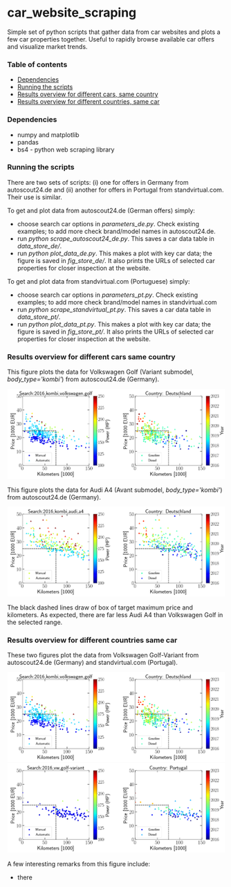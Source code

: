 # car_website_scraping
Simple set of python scripts that gather data from car websites and plots a few car properties together. Useful to rapidly browse available car offers and visualize market trends.

### Table of contents
- [Dependencies](#dependencies)
- [Running the scripts](#running-the-scripts)
- [Results overview for different cars, same country](#results-overview-for-different-cars-same-country)
- [Results overview for different countries, same car](#results-overview-for-different-countries-same-car)

### Dependencies

- numpy and matplotlib
- pandas
- bs4 - python web scraping library

### Running the scripts
There are two sets of scripts: (i) one for offers in Germany from autoscout24.de and (ii) another for offers in Portugal from standvirtual.com. Their use is similar.

To get and plot data from autoscout24.de (German offers) simply:
- choose search car options in *parameters_de.py*. Check existing examples; to add more check brand/model names in autoscout24.de.
- run *python scrape_autoscout24_de.py*. This saves a car data table in *data_store_de/*.
- run *python plot_data_de.py*. This makes a plot with key car data; the figure is saved in *fig_store_de/*. It also prints the URLs of selected car properties for closer inspection at the website.

To get and plot data from standvirtual.com (Portuguese) simply:
- choose search car options in *parameters_pt.py*. Check existing examples; to add more check brand/model names in standvirtual.com
- run *python scrape_standvirtual_pt.py*. This saves a car data table in *data_store_pt/*.
- run *python plot_data_pt.py*. This makes a plot with key car data; the figure is saved in *fig_store_pt/*. It also prints the URLs of selected car properties for closer inspection at the website.

### Results overview for different cars same country
This figure plots the data for Volkswagen Golf (Variant submodel, *body_type='kombi'*) from autoscout24.de (Germany).

![](./fig_store_de/fig_2016_kombi_volkswagen_golf.png)

This figure plots the data for Audi A4 (Avant submodel, *body_type='kombi'*) from autoscout24.de (Germany).

![](./fig_store_de/fig_2016_kombi_audi_a4.png)

The black dashed lines draw of box of target maximum price and kilometers. As expected, there are far less Audi A4 than Volkswagen Golf in the selected range.

### Results overview for different countries same car
These two figures plot the data from Volkswagen Golf-Variant from autoscout24.de (Germany) and standvirtual.com (Portugal).

![](./fig_store_de/fig_2016_kombi_volkswagen_golf.png)
![](./fig_store_pt/fig_2016_vw_golf-variant.png)

A few interesting remarks from this figure include:
- there

